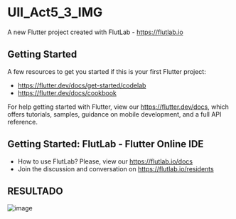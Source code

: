 # UII_Act5_3_IMG

A new Flutter project created with FlutLab - https://flutlab.io

## Getting Started

A few resources to get you started if this is your first Flutter project:

- https://flutter.dev/docs/get-started/codelab
- https://flutter.dev/docs/cookbook

For help getting started with Flutter, view our
https://flutter.dev/docs, which offers tutorials,
samples, guidance on mobile development, and a full API reference.

## Getting Started: FlutLab - Flutter Online IDE

- How to use FlutLab? Please, view our https://flutlab.io/docs
- Join the discussion and conversation on https://flutlab.io/residents


## RESULTADO
![image](https://github.com/JazLopezMartinez/UII_Act5_3_Lopez/assets/143547919/e3c841a5-f44c-43ec-bc2c-d19b0ee71ea0)
